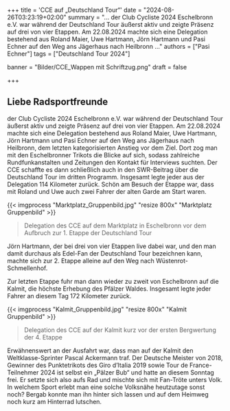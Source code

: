 +++
title = 'CCE auf „Deutschland Tour“'
date = "2024-08-26T03:23:19+02:00"
summary = "... der Club Cycliste 2024 Eschelbronn e.V. war während der Deutschland Tour äußerst aktiv und zeigte Präsenz auf drei von vier Etappen. Am 22.08.2024 machte sich eine Delegation bestehend aus Roland Maier, Uwe Hartmann, Jörn Hartmann und Pasi Echner auf den Weg ans Jägerhaus nach Heilbronn ..."
authors = ["Pasi Echner"]
tags = ["Deutschland Tour 2024"]

banner = "Bilder/CCE_Wappen mit Schriftzug.png"
draft = false

+++
## Liebe Radsportfreunde

der Club Cycliste 2024 Eschelbronn e.V. war während der Deutschland Tour äußerst aktiv und zeigte Präsenz auf drei von vier Etappen. Am 22.08.2024 machte sich eine Delegation bestehend aus Roland Maier, Uwe Hartmann, Jörn Hartmann und Pasi Echner auf den Weg ans Jägerhaus nach Heilbronn, dem letzten kategorisierten Anstieg vor dem Ziel. Dort zog man mit den Eschelbronner Trikots die Blicke auf sich, sodass zahlreiche Rundfunkanstalten und Zeitungen den Kontakt für Interviews suchten. Der CCE schaffte es dann schließlich auch in den SWR-Beitrag über die Deutschland Tour im dritten Programm. Insgesamt legte jeder aus der Delegation 114 Kilometer zurück. Schön am Besuch der Etappe war, dass mit Roland und Uwe auch zwei Fahrer der alten Garde am Start waren.

{{< imgprocess "Marktplatz_Gruppenbild.jpg" "resize 800x" "Marktplatz Gruppenbild" >}}
> Delegation des CCE auf dem Marktplatz in Eschelbronn vor dem Aufbruch zur 1. Etappe der Deutschland Tour

Jörn Hartmann, der bei drei von vier Etappen live dabei war, und den man damit durchaus als Edel-Fan der Deutschland Tour bezeichnen kann, machte sich zur 2. Etappe alleine auf den Weg nach Wüstenrot-Schmellenhof.

Zur letzten Etappe fuhr man dann wieder zu zweit von Eschelbronn auf die Kalmit, die höchste Erhebung des Pfälzer Waldes. Insgesamt legte jeder Fahrer an diesem Tag 172 Kilometer zurück.

{{< imgprocess "Kalmit_Gruppenbild.jpg" "resize 800x" "Kalmit Gruppenbild" >}}
> Delegation des CCE auf der Kalmit kurz vor der ersten Bergwertung der 4. Etappe

Erwähnenswert an der Ausfahrt war, dass man auf der Kalmit den Weltklasse-Sprinter Pascal Ackermann traf. Der Deutsche Meister von 2018, Gewinner des Punktetrikots des Giro d’Italia 2019 sowie Tour de France-Teilnehmer 2024 ist selbst ein „Pälzer Bub“ und hatte an diesem Sonntag frei. Er setzte sich also aufs Rad und mischte sich mit Fan-Tröte unters Volk. In welchem Sport erlebt man eine solche Volksnähe heutzutage sonst noch? Bergab konnte man ihn hinter sich lassen und auf dem Heimweg noch kurz am Hinterrad lutschen.
